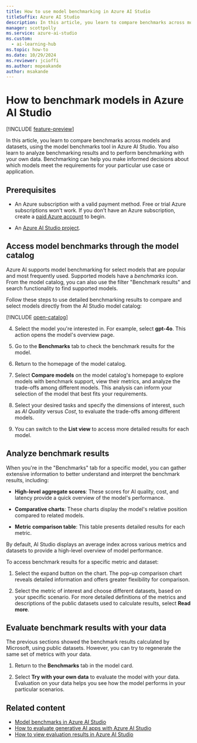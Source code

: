 ```yaml
---
title: How to use model benchmarking in Azure AI Studio
titleSuffix: Azure AI Studio
description: In this article, you learn to compare benchmarks across models and datasets, using the model benchmarks tool in Azure AI Studio.
manager: scottpolly
ms.service: azure-ai-studio
ms.custom:
  - ai-learning-hub
ms.topic: how-to
ms.date: 10/29/2024
ms.reviewer: jcioffi
ms.author: mopeakande
author: msakande
---
```


# How to benchmark models in Azure AI Studio

[!INCLUDE [feature-preview](../includes/feature-preview.md)]

In this article, you learn to compare benchmarks across models and datasets, using the model benchmarks tool in Azure AI Studio. You also learn to analyze benchmarking results and to perform benchmarking with your own data. Benchmarking can help you make informed decisions about which models meet the requirements for your particular use case or application.

## Prerequisites

- An Azure subscription with a valid payment method. Free or trial Azure subscriptions won't work. If you don't have an Azure subscription, create a [paid Azure account](https://azure.microsoft.com/pricing/purchase-options/pay-as-you-go) to begin.

- An [Azure AI Studio project](create-projects.md).

## Access model benchmarks through the model catalog

Azure AI supports model benchmarking for select models that are popular and most frequently used. Supported models have a _benchmarks_ icon. From the model catalog, you can also use the filter "Benchmark results" and search functionality to find supported models.

Follow these steps to use detailed benchmarking results to compare and select models directly from the AI Studio model catalog: 

[!INCLUDE [open-catalog](../includes/open-catalog.md)]

4. Select the model you're interested in. For example, select **gpt-4o**. This action opens the model's overview page.
1. Go to the **Benchmarks** tab to check the benchmark results for the model.
  
    <!-- gpt4o-benchmark-tab.png alt-text: benchmarks tab for gpt-4o.  -->


1. Return to the homepage of the model catalog.
1. Select **Compare models** on the model catalog's homepage to explore models with benchmark support, view their metrics, and analyze the trade-offs among different models. This analysis can inform your selection of the model that best fits your requirements.

    <!-- compare-models-model-catalog.png  alt-text: Compare model button on model catalog main page.  -->

1. Select your desired tasks and specify the dimensions of interest, such as _AI Quality_ versus _Cost_, to evaluate the trade-offs among different models.
1. You can switch to the **List view** to access more detailed results for each model.

    <!-- compare-view.png alt-text: Example of benchmark compare view.  -->

## Analyze benchmark results

When you're in the "Benchmarks" tab for a specific model, you can gather extensive information to better understand and interpret the benchmark results, including:

- **High-level aggregate scores**: These scores for AI quality, cost, and latency provide a quick overview of the model's performance.
- **Comparative charts**: These charts display the model's relative position compared to related models.
- **Metric comparison table**: This table presents detailed results for each metric.

    <!-- gpt4o-benchmark-tab.png alt-text: benchmarks tab for gpt-4o -->

By default, AI Studio displays an average index across various metrics and datasets to provide a high-level overview of model performance. 

To access benchmark results for a specific metric and dataset:

1. Select the expand button on the chart. The pop-up comparison chart reveals detailed information and offers greater flexibility for comparison.

    <!-- expand-to-detailed-metric.png alt-text: click the expand button to show the detailed comparison chart  -->

1. Select the metric of interest and choose different datasets, based on your specific scenario. For more detailed definitions of the metrics and descriptions of the public datasets used to calculate results, select **Read more**.

    <!-- comparison-chart-per-metric-data.png alt-text: the comparison chart with specific metric and dataset   -->


## Evaluate benchmark results with your data

The previous sections showed the benchmark results calculated by Microsoft, using public datasets. However, you can try to regenerate the same set of metrics with your data.

1. Return to the **Benchmarks** tab in the model card.
1. Select **Try with your own data** to evaluate the model with your data. Evaluation on your data helps you see how the model performs in your particular scenarios.

    <!-- try-with-your-own-data.png alt-text: evaluate with your own data button -->

## Related content

- [Model benchmarks in Azure AI Studio](../concepts/model-benchmarks.md)
- [How to evaluate generative AI apps with Azure AI Studio](evaluate-generative-ai-app.md)
- [How to view evaluation results in Azure AI Studio](evaluate-results.md)

